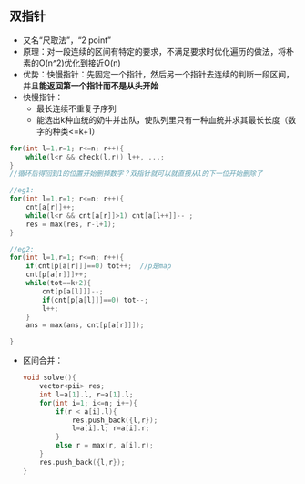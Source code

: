 ## 双指针

- 又名“尺取法”，“2 point”
- 原理：对一段连续的区间有特定的要求，不满足要求时优化遍历的做法，将朴素的O(n^2)优化到接近O(n)
- 优势：快慢指针：先固定一个指针，然后另一个指针去连续的判断一段区间，并且**能返回第一个指针而不是从头开始**
- 快慢指针：
    - 最长连续不重复子序列
    - 能选出k种血统的奶牛并出队，使队列里只有一种血统并求其最长长度（数字的种类<=k+1）

```c++
for(int l=1,r=1; r<=n; r++){
    while(l<r && check(l,r)) l++, ...;
}
//循环后得回到1的位置开始删掉数字？双指针就可以就直接从l的下一位开始删除了

//eg1:
for(int l=1,r=1; r<=n; r++){
	cnt[a[r]]++;
    while(l<r && cnt[a[r]]>1) cnt[a[l++]]-- ;
    res = max(res, r-l+1);
}

//eg2:
for(int l=1,r=1; r<=n; r++){
    if(cnt[p[a[r]]]==0) tot++;	//p是map
    cnt[p[a[r]]]++;
    while(tot==k+2){
        cnt[p[a[l]]]--;
        if(cnt[p[a[l]]]==0) tot--;
        l++;
    }
    ans = max(ans, cnt[p[a[r]]]);

}
```

- 区间合并：

    ```c++
    void solve(){
    	vector<pii> res;
    	int l=a[1].l, r=a[1].l;
    	for(int i=1; i<=n; i++){
    	    if(r < a[i].l){
    	    	res.push_back({l,r});
    	        l=a[i].l; r=a[i].r;
    	    }
    	    else r = max(r, a[i].r);
    	}
    	res.push_back({l,r});
    }	
    ```

## 